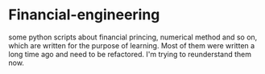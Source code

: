 # Financial-engineering
some python scripts about financial princing, numerical method and so on, which are written for the purpose of learning. Most of them were written a long time ago and need to be refactored. I'm trying to reunderstand them now.
